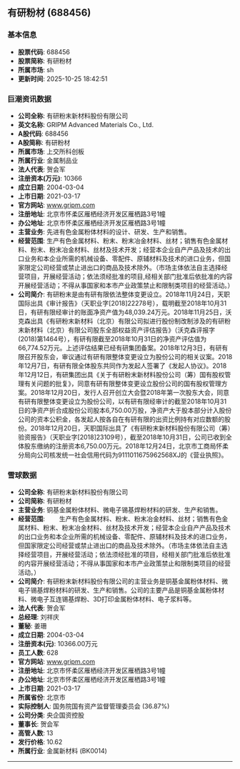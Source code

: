 ## 有研粉材 (688456)

### 基本信息

- **股票代码**: 688456
- **股票简称**: 有研粉材
- **所属市场**: sh
- **更新时间**: 2025-10-25 18:42:51

### 巨潮资讯数据

- **公司全称**: 有研粉末新材料股份有限公司
- **英文名称**: GRIPM Advanced Materials Co., Ltd.
- **A股代码**: 688456
- **A股简称**: 有研粉材
- **所属市场**: 上交所科创板
- **所属行业**: 金属制品业
- **法人代表**: 贺会军
- **注册资本(万元)**: 10366
- **成立日期**: 2004-03-04
- **上市日期**: 2021-03-17
- **官方网站**: www.gripm.com
- **注册地址**: 北京市怀柔区雁栖经济开发区雁栖路3号1幢
- **办公地址**: 北京市怀柔区雁栖经济开发区雁栖路3号1幢
- **主营业务**: 先进有色金属粉体材料的设计、研发、生产和销售。
- **经营范围**: 生产有色金属材料、粉末、粉末冶金材料、丝材；销售有色金属材料、粉末、粉末冶金材料、丝材及技术开发；经营本企业自产产品及技术的出口业务和本企业所需的机械设备、零配件、原辅材料及技术的进口业务，但国家限定公司经营或禁止进出口的商品及技术除外。（市场主体依法自主选择经营项目，开展经营活动；依法须经批准的项目,经相关部门批准后依批准的内容开展经营活动；不得从事国家和本市产业政策禁止和限制类项目的经营活动。）
- **公司简介**: 有研粉末是由有研有限依法整体变更设立。2018年11月24日，天职国际出具《审计报告》（天职业字[2018]22278号），载明截至2018年10月31日，有研有限经审计的账面净资产值为48,039.24万元。2018年11月25日，沃克森出具《有研粉末新材料（北京）有限公司拟进行股份制改制涉及的有研粉末新材料（北京）有限公司股东全部权益资产评估报告》（沃克森评报字(2018)第1464号），有研有限截至2018年10月31日的净资产评估值为66,774.52万元。上述评估结果已经有研集团备案。2018年12月3日，有研有限召开股东会，审议通过有研有限整体变更设立为股份公司的相关议案。2018年12月7日，有研有限全体股东共同作为发起人签署了《发起人协议》。2018年12月12日，有研集团出具《关于有研粉末新材料股份公司（筹）国有股权管理有关问题的批复》，同意有研有限整体变更设立股份公司的国有股权管理方案。2018年12月20日，发行人召开创立大会暨2018年第一次股东大会，同意有研有限整体变更设立为股份公司，以有研有限经审计的截至2018年10月31日的净资产折合成股份公司股本6,750.00万股，净资产大于股本部分计入股份公司的资本公积金，各发起人按各自在有研有限的出资比例持有对应数额的股份。2018年12月20日，天职国际出具了《有研粉末新材料股份有限公司（筹）验资报告》（天职业字[2018]23109号），截至2018年10月31日，公司已收到全体股东缴纳的注册资本6,750.00万元。2018年12月24日，北京市工商局怀柔分局向公司核发统一社会信用代码为9111011675962568XJ的《营业执照》。

### 雪球数据

- **公司全称**: 有研粉末新材料股份有限公司
- **公司简称**: 有研粉材
- **主营业务**: 铜基金属粉体材料、微电子锡基焊粉材料的研发、生产和销售。
- **经营范围**: 　　生产有色金属材料、粉末、粉末冶金材料、丝材；销售有色金属材料、粉末、粉末冶金材料、丝材及技术开发；经营本企业自产产品及技术的出口业务和本企业所需的机械设备、零配件、原辅材料及技术的进口业务，但国家限定公司经营或禁止进出口的商品及技术除外。（市场主体依法自主选择经营项目，开展经营活动；依法须经批准的项目，经相关部门批准后依批准的内容开展经营活动；不得从事国家和本市产业政策禁止和限制类项目的经营活动。）
- **公司简介**: 有研粉末新材料股份有限公司的主营业务是铜基金属粉体材料、微电子锡基焊粉材料的研发、生产和销售。公司的主要产品是铜基金属粉体材料、微电子互连锡基焊粉、3D打印金属粉体材料、电子浆料等。
- **法人代表**: 贺会军
- **总经理**: 刘祥庆
- **董秘**: 姜珊
- **成立日期**: 2004-03-04
- **注册资本(元)**: 10366.00万元
- **员工人数**: 628
- **官方网站**: www.gripm.com
- **注册地址**: 北京市怀柔区雁栖经济开发区雁栖路3号1幢
- **办公地址**: 北京市怀柔区雁栖经济开发区雁栖路3号1幢
- **上市日期**: 2021-03-17
- **所属省份**: 北京市
- **实际控制人**: 国务院国有资产监督管理委员会 (36.87%)
- **公司分类**: 央企国资控股
- **董事长**: 贺会军
- **高管人数**: 13
- **发行价格**: 10.62
- **所属行业**: 金属新材料 (BK0014)

---